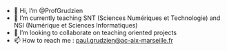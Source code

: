 - 👋 Hi, I’m @ProfGrudzien
- 🌱 I’m currently teaching SNT (Sciences Numériques et Technologie) and NSI (Numérique et Sciences Informatiques)
- 💞️ I’m looking to collaborate on teaching oriented projects
- 📫 How to reach me : paul.grudzien@ac-aix-marseille.fr

<!---
ProfGrudzien/ProfGrudzien is a ✨ special ✨ repository because its `README.md` (this file) appears on your GitHub profile.
You can click the Preview link to take a look at your changes.
--->
